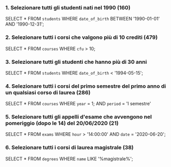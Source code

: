 ### 1. Selezionare tutti gli studenti nati nel 1990 (160)

  SELECT * 
  FROM `students`
  WHERE `date_of_birth` BETWEEN '1990-01-01' AND '1990-12-31';  

### 2. Selezionare tutti i corsi che valgono più di 10 crediti (479)

  SELECT * 
  FROM `courses`
  WHERE `cfu` > 10;

### 3. Selezionare tutti gli studenti che hanno più di 30 anni

  SELECT * 
  FROM `students`
  WHERE `date_of_birth` < '1994-05-15';

### 4. Selezionare tutti i corsi del primo semestre del primo anno di un qualsiasi corso di laurea (286)

  SELECT * 
  FROM `courses`
  WHERE `year` = 1; AND `period` = 'I semestre'

### 5. Selezionare tutti gli appelli d'esame che avvengono nel pomeriggio (dopo le 14) del 20/06/2020 (21)

  SELECT * 
  FROM `exams`
  WHERE `hour` > '14:00:00' AND `date` = '2020-06-20';

### 6. Selezionare tutti i corsi di laurea magistrale (38)

  SELECT * 
  FROM `degrees`
  WHERE `name` LIKE '%magistrale%';